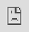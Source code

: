 [[Aki]]
```
<iframe src="https://dynalist.io/d/insert_your_link_here" style="position:absolute; top:0; left:0; width:100%; border:none;  height:100%;"></iframe>
```
新建一个空白md然后粘贴 预览 登陆dynalist
<iframe src="https://dynalist.io/d/insert_your_link_here" style="position:absolute; top:0; left:0; width:100%; border:none;  height:100%;"></iframe>